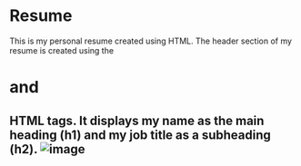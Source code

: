  # Resume
This is my personal resume created using HTML.
The header section of my resume is created using the <h1> and <h2> HTML tags. It displays my name as the main heading (h1) and my job title as a subheading (h2).
![image](https://github.com/Ayush19bansal/Resume_Assignment/assets/118842033/1a3e37f4-4eb9-4710-bacd-80ebff05ab4f)
